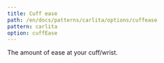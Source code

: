 ```yaml
---
title: Cuff ease
path: /en/docs/patterns/carlita/options/cuffease
pattern: carlita
option: cuffEase
---
```


The amount of ease at your cuff/wrist.